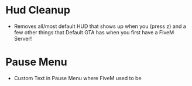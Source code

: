 # Hud Cleanup 

- Removes all/most default HUD that shows up when you (press z) and a few other things that Default GTA has when you first have a FiveM Server!

# Pause Menu
- Custom Text in Pause Menu where FiveM used to be
